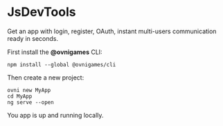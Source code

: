 # JsDevTools

Get an app with login, register, OAuth, instant multi-users communication ready in
seconds.

First install the **@ovnigames** CLI:

```shell
npm install --global @ovnigames/cli
```

Then create a new project:

```shell
ovni new MyApp
cd MyApp
ng serve --open
```

You app is up and running locally.
